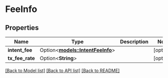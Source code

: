 # FeeInfo

## Properties

| Name            | Type                                                  | Description | Notes      |
| --------------- | ----------------------------------------------------- | ----------- | ---------- |
| **intent_fee**  | Option<[**models::IntentFeeInfo**](IntentFeeInfo.md)> |             | [optional] |
| **tx_fee_rate** | Option<**String**>                                    |             | [optional] |

[[Back to Model list]](../README.md#documentation-for-models) [[Back to API list]](../README.md#documentation-for-api-endpoints) [[Back to README]](../README.md)
